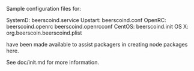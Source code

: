 Sample configuration files for:

SystemD: beerscoind.service
Upstart: beerscoind.conf
OpenRC:  beerscoind.openrc
         beerscoind.openrcconf
CentOS:  beerscoind.init
OS X:    org.beerscoin.beerscoind.plist

have been made available to assist packagers in creating node packages here.

See doc/init.md for more information.
